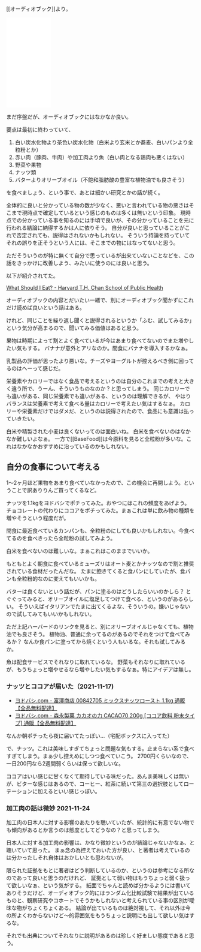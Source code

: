 [[オーディオブック]]より。

<iframe style="width:120px;height:240px;" marginwidth="0" marginheight="0" scrolling="no" frameborder="0" src="//rcm-fe.amazon-adsystem.com/e/cm?lt1=_blank&bc1=000000&IS2=1&bg1=FFFFFF&fc1=000000&lc1=0000FF&t=karino203-22&language=ja_JP&o=9&p=8&l=as4&m=amazon&f=ifr&ref=as_ss_li_til&asins=B07BNFS5PP&linkId=760e1ea796ba8d3f28e56fe479fdd5e1"></iframe>

まだ序盤だが、オーディオブックにはなかなか良い。

要点は最初に終わっていて、

1. 白い炭水化物より茶色い炭水化物（白米より玄米とか蕎麦、白いパンより全粒粉とか）
2. 赤い肉（豚肉、牛肉）や加工肉より魚（白い肉となる鶏肉も悪くはない）
3. 野菜や果物
4. ナッツ類
5. バターよりオリーブオイル（不飽和脂肪酸の豊富な植物油でも良さそう）

を食べましょう、という事で、あとは細かい研究とかの話が続く。

全体的に良いと分かっている物の数が少なく、悪いと言われている物の悪さはそこまで現時点で確定しているという感じのものは多くは無いという印象。
現時点での分かっている事を知るのには手頃で良いが、その分かっていることを元に行われる結論に納得するかは人に依りそう。
自分が良いと思っていることがこれで否定されても、説得はされないかもしれない。
そういう持論を持っていてそれの誤りを正そうという人には、そこまでの物にはなってないと思う。

ただそういうのが特に無くて自分で思っているが出来ていないことなどを、この話をきっかけに改善しよう、みたいに使うのには良いと思う。

以下が紹介されてた。

[What Should I Eat? - Harvard T.H. Chan School of Public Health](https://www.hsph.harvard.edu/nutritionsource/what-should-you-eat/)

オーディオブックの内容とだいたい一緒で、別にオーディオブック聞かずにこれだけ読めば良いという話はある。

けれど、同じことを繰り返し聞くと説得されるというか「ふむ、試してみるか」という気分が高まるので、聞いてみる価値はあると思う。

果物は時期によって割とよく食べているが今はあまり食べてないのでまた増やしたい気もする。
バナナが意外とアリなのか。間食にバナナを導入するかなぁ。

乳製品の評価が思ったより悪いな。チーズやヨーグルトが控えるべき側に回ってるのはへーって感じだ。

栄養素やカロリーではなく食品で考えるというのは自分のこれまでの考えと大きく違う所で、うーん、そういうものなのか？と思ってしまう。
同じカロリーでも違いがある、同じ栄養素でも違いがある、というのは理解できるが、
やはりバランスは栄養素で考えて食べる量はカロリーで考えたい気はするなぁ。
カロリーや栄養素だけではダメだ、というのは説得されたので、食品にも意識は払っていきたい。

白米や精製された小麦は良くないってのは面白いね。
白米を食べないのはなかなか難しいよなぁ。
一方で[[BaseFood]]は今原料を見ると全粒粉が多いな。これはなかなかおすすめに沿っているのかもしれない。

## 自分の食事について考える

1〜2ヶ月ほど果物をあまり食べていなかったので、この機会に再開しよう。ということで訳ありりんご買ってくるなど。

ナッツを1.1kgをヨドバシでポチってみた。おやつにはこれの頻度をあげよう。
チョコレートの代わりにココアをポチってみた。まぁこれは単に飲み物の種類を増やそうという程度だが。

間食に最近食べているカンパンも、全粒粉のにしても良いかもしれない。今食べてるのを食べきったら全粒粉の試してみよう。

白米を食べないのは難しいな。まぁこれはこのままでいいか。

もともとよく朝食に食べているミューズリはオート麦とかナッツなので割と推奨されている食材だったんだな。
たまに飽きてくると食パンにしていたが、食パンも全粒粉的なのに変えてもいいかも。

バターは良くないという話だが、パンに塗るのはどうしたらいいのかしら？
とぐぐってみると、オリーブオイルに塩足してつけて食べる、というのがあるらしい。
そういえばイタリアンでたまに出てくるよな、そういうの。嫌いじゃないので試してみてもいいかもしれない。

ただ上記ハーバードのリンクを見ると、別にオリーブオイルじゃなくても、植物油でも良さそう。
植物油、普通に余ってるのがあるのでそれをつけて食べてみるか？
なんか食パンに塗ってから焼くという人もいるな。それも試してみるか。

魚は配食サービスでそれなりに取れているな。
野菜もそれなりに取れているが、もうちょっと増やせるなら増やしたい気もするなぁ。特にアイデアは無し。

### ナッツとココアが届いた（2021-11-17)

- [ヨドバシ.com - 富澤商店 00842705 ミックスナッツロースト 1.1kg 通販【全品無料配達】](https://www.yodobashi.com/product/100000001005726998/)
- [ヨドバシ.com - 森永製菓 カカオの力 CACAO70 200g [ココア飲料 粉末タイプ] 通販【全品無料配達】](https://www.yodobashi.com/product/100000001002968256/)

なんか朝ポチったら夜に届いてたっぽい…（宅配ボックスに入ってた）

で、ナッツ。これは美味しすぎてちょっと問題な気もする。止まらない系で食べすぎてしまう。まぁ少し控えめにしつつ食べていこう。
2700円くらいなので、一日200円なら2週間弱くらいは保って欲しいな。

ココアはいい感じに甘くなくて期待している味だった。あんま美味しくは無いが、ビターな感じはあるので、コーヒー、紅茶に続いて第三の選択肢としてローテーションに加えるといい感じっぽい。

### 加工肉の話は微妙 2021-11-24

加工肉の日本人に対する影響のあたりを聴いていたが、統計的に有意でない物でも傾向があるとか言うのは態度としてどうなの？と思ってしまう。

日本人に対する加工肉の影響は、かなり微妙というのが結論じゃないかなぁ、と聴いていて思った。
まぁ念の為控えておいた方が良い、と著者は考えているのは分かったしそれ自体はおかしいとも思わないが。

限られた証拠をもとに著者はどう判断しているのか、というのは参考になる所なのであって良いと思うのだけれど、
証拠として弱い物はもうちょっと弱く扱って欲しいなぁ、という気がする。
紙面でちゃんと読めば分かるようには書いてありそうだけど、オーディオブック的にはランダム化比較試験で結果が出ているものと、観察研究やコホートでそうかもしれないと考えられている事の区別が曖昧な物がちょくちょくある。
結論が出ているものは絶対視して、それ以外は今の所よくわからないけど〜的雰囲気をもうちょっと説明にも出して欲しい気はするな。

それでも出典についてそれなりに説明があるのは珍しく好ましい態度であると思う。